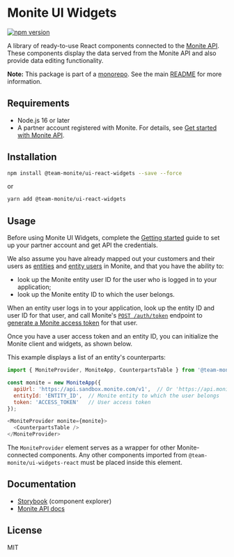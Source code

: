 # Monite UI Widgets

[![npm version](https://badge.fury.io/js/%40team-monite%2Fui-widgets-react.svg)](https://www.npmjs.com/package/@team-monite/ui-widgets-react)

A library of ready-to-use React components connected to the [Monite API](https://docs.monite.com/).
These components display the data served from the Monite API and also provide data editing functionality.

**Note:** This package is part of a [monorepo](https://github.com/team-monite/monite-sdk). See the main [README](https://github.com/team-monite/monite-sdk/#readme) for more information.

## Requirements
* Node.js 16 or later
* A partner account registered with Monite. For details, see [Get started with Monite API](https://docs.monite.com/docs/get-started).

## Installation

```sh
npm install @team-monite/ui-react-widgets --save --force
```
or
```sh
yarn add @team-monite/ui-react-widgets
```

## Usage
Before using Monite UI Widgets, complete the [Getting started](https://docs.monite.com/docs/get-started) guide to set up your partner account and get API the credentials.

We also assume you have already mapped out your customers and their users as [entities](https://docs.monite.com/docs/entities) and [entity users](https://docs.monite.com/docs/entity-users) in Monite, and that you have the ability to:

* look up the Monite entity user ID for the user who is logged in to your application;
* look up the Monite entity ID to which the user belongs.

When an entity user logs in to your application, look up the entity ID and user ID for that user, and call Monite's [`POST /auth/token`](https://docs.monite.com/reference/obtain_new_token_v1_auth_token_post) endpoint to [generate a Monite access token](https://docs.monite.com/docs/get-started#optional-get-an-access-token-for-an-entity-user) for that user.

Once you have a user access token and an entity ID, you can initialize the Monite client and widgets, as shown below.

This example displays a list of an entity's counterparts:
```js
import { MoniteProvider, MoniteApp, CounterpartsTable } from '@team-monite/ui-widgets-react';

const monite = new MoniteApp({
  apiUrl: 'https://api.sandbox.monite.com/v1',  // Or 'https://api.monite.com/v1' to use Production
  entityId: 'ENTITY_ID',  // Monite entity to which the user belongs
  token: 'ACCESS_TOKEN'   // User access token
});

<MoniteProvider monite={monite}>
  <CounterpartsTable />
</MoniteProvider>
```

The `MoniteProvider` element serves as a wrapper for other Monite-connected components.
Any other components imported from `@team-monite/ui-widgets-react` must be placed inside this element.

## Documentation
* [Storybook](https://sdk.dev.monite.com/) (component explorer)
* [Monite API docs](https://docs.monite.com/docs)

## License
MIT
